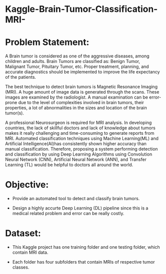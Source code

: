 # Kaggle-Brain-Tumor-Classification-MRI-
# Problem Statement:
A Brain tumor is considered as one of the aggressive diseases, among children and adults. Brain Tumors are classified as: Benign Tumor, Malignant Tumor, Pituitary Tumor, etc. Proper treatment, planning, and accurate diagnostics should be implemented to improve the life expectancy of the patients.

The best technique to detect brain tumors is Magnetic Resonance Imaging (MRI). A huge amount of image data is generated through the scans. These images are examined by the radiologist. A manual examination can be error-prone due to the level of complexities involved in brain tumors, their properties, a lot of abnormalities in the sizes and location of the brain tumor(s).

A professional Neurosurgeon is required for MRI analysis. In developing countries, the lack of skillful doctors and lack of knowledge about tumors makes it really challenging and time-consuming to generate reports from MRI. Automated classification techniques using Machine Learning(ML) and Artificial Intelligence(AI)has consistently shown higher accuracy than manual classification. Therefore, proposing a system performing detection and classification by using Deep Learning Algorithms using Convolution Neural Network (CNN), Artificial Neural Network (ANN), and Transfer Learning (TL) would be helpful to doctors all around the world.

# Objective:
- Provide an automated tool to detect and classify brain tumors.

- Design a highly accurte Deep Learning (DL) pipeline since this is a medical related problem and error can be really costly. 

# Dataset:

- This Kaggle project has one training folder and one testing folder, which contain MRI data. 

- Each folder has four subfolders that contain MRIs of respective tumor classes.
